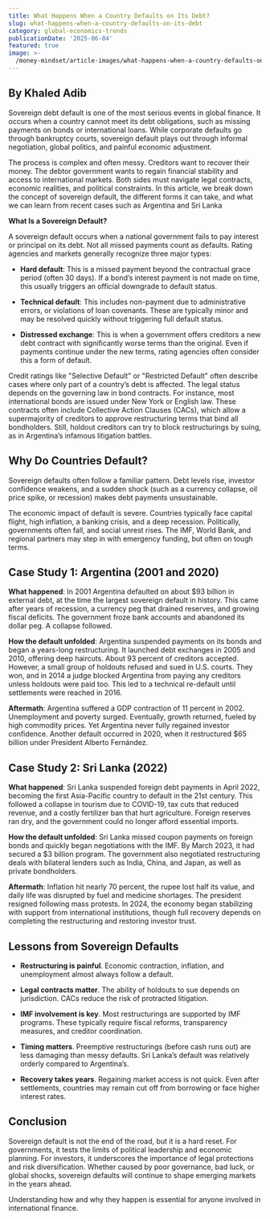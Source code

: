 ```yaml
---
title: What Happens When a Country Defaults on Its Debt?
slug: what-happens-when-a-country-defaults-on-its-debt
category: global-economics-trends
publicationDate: '2025-06-04'
featured: true
image: >-
  /money-mindset/article-images/what-happens-when-a-country-defaults-on-its-debt.jpg
---
```


## By Khaled Adib

Sovereign debt default is one of the most serious events in global finance. It occurs when a country cannot meet its debt obligations, such as missing payments on bonds or international loans. While corporate defaults go through bankruptcy courts, sovereign default plays out through informal negotiation, global politics, and painful economic adjustment.

The process is complex and often messy. Creditors want to recover their money. The debtor government wants to regain financial stability and access to international markets. Both sides must navigate legal contracts, economic realities, and political constraints. In this article, we break down the concept of sovereign default, the different forms it can take, and what we can learn from recent cases such as Argentina and Sri Lanka

**What Is a Sovereign Default?**

A sovereign default occurs when a national government fails to pay interest or principal on its debt. Not all missed payments count as defaults. Rating agencies and markets generally recognize three major types:

- **Hard default**: This is a missed payment beyond the contractual grace period (often 30 days). If a bond’s interest payment is not made on time, this usually triggers an official downgrade to default status.

- **Technical default**: This includes non-payment due to administrative errors, or violations of loan covenants. These are typically minor and may be resolved quickly without triggering full default status.

- **Distressed exchange**: This is when a government offers creditors a new debt contract with significantly worse terms than the original. Even if payments continue under the new terms, rating agencies often consider this a form of default.

Credit ratings like "Selective Default" or "Restricted Default" often describe cases where only part of a country’s debt is affected. The legal status depends on the governing law in bond contracts. For instance, most international bonds are issued under New York or English law. These contracts often include Collective Action Clauses (CACs), which allow a supermajority of creditors to approve restructuring terms that bind all bondholders. Still, holdout creditors can try to block restructurings by suing, as in Argentina’s infamous litigation battles.


## **Why Do Countries Default?**

Sovereign defaults often follow a familiar pattern. Debt levels rise, investor confidence weakens, and a sudden shock (such as a currency collapse, oil price spike, or recession) makes debt payments unsustainable.

The economic impact of default is severe. Countries typically face capital flight, high inflation, a banking crisis, and a deep recession. Politically, governments often fall, and social unrest rises. The IMF, World Bank, and regional partners may step in with emergency funding, but often on tough terms.


## **Case Study 1: Argentina (2001 and 2020)**

**What happened**: In 2001 Argentina defaulted on about $93 billion in external debt, at the time the largest sovereign default in history. This came after years of recession, a currency peg that drained reserves, and growing fiscal deficits. The government froze bank accounts and abandoned its dollar peg. A collapse followed.

**How the default unfolded**: Argentina suspended payments on its bonds and began a years-long restructuring. It launched debt exchanges in 2005 and 2010, offering deep haircuts. About 93 percent of creditors accepted. However, a small group of holdouts refused and sued in U.S. courts. They won, and in 2014 a judge blocked Argentina from paying any creditors unless holdouts were paid too. This led to a technical re-default until settlements were reached in 2016.

**Aftermath**: Argentina suffered a GDP contraction of 11 percent in 2002. Unemployment and poverty surged. Eventually, growth returned, fueled by high commodity prices. Yet Argentina never fully regained investor confidence. Another default occurred in 2020, when it restructured $65 billion under President Alberto Fernández.


## **Case Study 2: Sri Lanka (2022)**

**What happened**: Sri Lanka suspended foreign debt payments in April 2022, becoming the first Asia-Pacific country to default in the 21st century. This followed a collapse in tourism due to COVID-19, tax cuts that reduced revenue, and a costly fertilizer ban that hurt agriculture. Foreign reserves ran dry, and the government could no longer afford essential imports.

**How the default unfolded**: Sri Lanka missed coupon payments on foreign bonds and quickly began negotiations with the IMF. By March 2023, it had secured a $3 billion program. The government also negotiated restructuring deals with bilateral lenders such as India, China, and Japan, as well as private bondholders.

**Aftermath**: Inflation hit nearly 70 percent, the rupee lost half its value, and daily life was disrupted by fuel and medicine shortages. The president resigned following mass protests. In 2024, the economy began stabilizing with support from international institutions, though full recovery depends on completing the restructuring and restoring investor trust.


## **Lessons from Sovereign Defaults**

- **Restructuring is painful**. Economic contraction, inflation, and unemployment almost always follow a default.

- **Legal contracts matter**. The ability of holdouts to sue depends on jurisdiction. CACs reduce the risk of protracted litigation.

- **IMF involvement is key**. Most restructurings are supported by IMF programs. These typically require fiscal reforms, transparency measures, and creditor coordination.

- **Timing matters**. Preemptive restructurings (before cash runs out) are less damaging than messy defaults. Sri Lanka’s default was relatively orderly compared to Argentina’s.

- **Recovery takes years**. Regaining market access is not quick. Even after settlements, countries may remain cut off from borrowing or face higher interest rates.


## **Conclusion**

Sovereign default is not the end of the road, but it is a hard reset. For governments, it tests the limits of political leadership and economic planning. For investors, it underscores the importance of legal protections and risk diversification. Whether caused by poor governance, bad luck, or global shocks, sovereign defaults will continue to shape emerging markets in the years ahead.

Understanding how and why they happen is essential for anyone involved in international finance.

